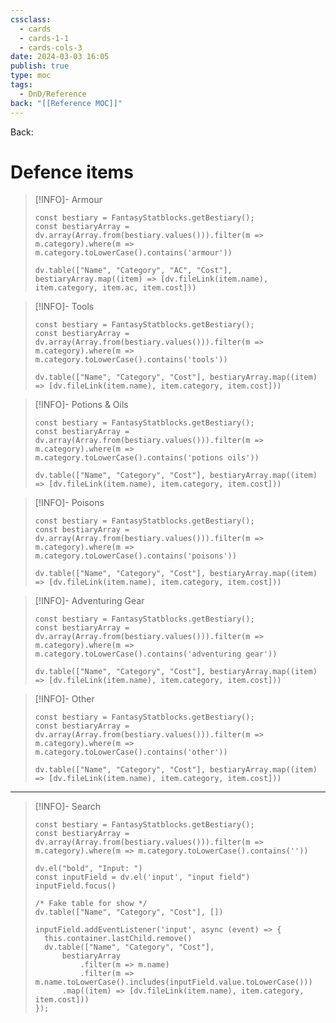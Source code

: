 ```yaml
---
cssclass:
  - cards
  - cards-1-1
  - cards-cols-3
date: 2024-03-03 16:05
publish: true
type: moc
tags:
  - DnD/Reference
back: "[[Reference MOC]]"
---
```

Back: 
# Defence items

> [!INFO]- Armour
> ```dataviewjs
> const bestiary = FantasyStatblocks.getBestiary();
> const bestiaryArray = dv.array(Array.from(bestiary.values())).filter(m => m.category).where(m => m.category.toLowerCase().contains('armour'))
> 
> dv.table(["Name", "Category", "AC", "Cost"], bestiaryArray.map((item) => [dv.fileLink(item.name), item.category, item.ac, item.cost]))
> ```

> [!INFO]- Tools
> ```dataviewjs
> const bestiary = FantasyStatblocks.getBestiary();
> const bestiaryArray = dv.array(Array.from(bestiary.values())).filter(m => m.category).where(m => m.category.toLowerCase().contains('tools'))
> 
> dv.table(["Name", "Category", "Cost"], bestiaryArray.map((item) => [dv.fileLink(item.name), item.category, item.cost]))
> ```

> [!INFO]- Potions & Oils
> ```dataviewjs
> const bestiary = FantasyStatblocks.getBestiary();
> const bestiaryArray = dv.array(Array.from(bestiary.values())).filter(m => m.category).where(m => m.category.toLowerCase().contains('potions oils'))
> 
> dv.table(["Name", "Category", "Cost"], bestiaryArray.map((item) => [dv.fileLink(item.name), item.category, item.cost]))
> ```

> [!INFO]- Poisons
> ```dataviewjs
> const bestiary = FantasyStatblocks.getBestiary();
> const bestiaryArray = dv.array(Array.from(bestiary.values())).filter(m => m.category).where(m => m.category.toLowerCase().contains('poisons'))
> 
> dv.table(["Name", "Category", "Cost"], bestiaryArray.map((item) => [dv.fileLink(item.name), item.category, item.cost]))
> ```

> [!INFO]- Adventuring Gear
> ```dataviewjs
> const bestiary = FantasyStatblocks.getBestiary();
> const bestiaryArray = dv.array(Array.from(bestiary.values())).filter(m => m.category).where(m => m.category.toLowerCase().contains('adventuring gear'))
> 
> dv.table(["Name", "Category", "Cost"], bestiaryArray.map((item) => [dv.fileLink(item.name), item.category, item.cost]))
> ```

> [!INFO]- Other
> ```dataviewjs
> const bestiary = FantasyStatblocks.getBestiary();
> const bestiaryArray = dv.array(Array.from(bestiary.values())).filter(m => m.category).where(m => m.category.toLowerCase().contains('other'))
> 
> dv.table(["Name", "Category", "Cost"], bestiaryArray.map((item) => [dv.fileLink(item.name), item.category, item.cost]))
> ```

---

> [!INFO]- Search
> ```dataviewjs
> const bestiary = FantasyStatblocks.getBestiary();
> const bestiaryArray = dv.array(Array.from(bestiary.values())).filter(m => m.category).where(m => m.category.toLowerCase().contains(''))
> 
> dv.el("bold", "Input: ")
> const inputField = dv.el('input', "input field")
> inputField.focus()
> 
> /* Fake table for show */
> dv.table(["Name", "Category", "Cost"], [])
> 
> inputField.addEventListener('input', async (event) => {
> 	this.container.lastChild.remove()
> 	dv.table(["Name", "Category", "Cost"], 
> 		bestiaryArray
> 			.filter(m => m.name)
> 			.filter(m => m.name.toLowerCase().includes(inputField.value.toLowerCase()))
> 		.map((item) => [dv.fileLink(item.name), item.category, item.cost]))	
> });
> ```